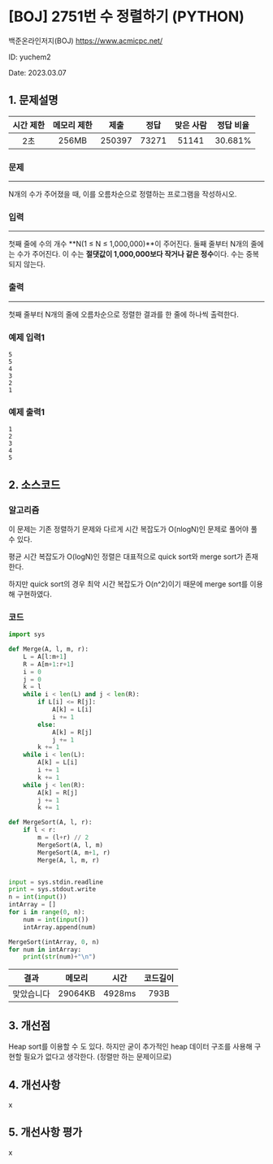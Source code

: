 # [BOJ] 2751번 수 정렬하기 (PYTHON)
백준온라인저지(BOJ) https://www.acmicpc.net/

ID: yuchem2

Date: 2023.03.07

## 1. 문제설명
| 시간 제한 | 메모리 제한 | 제출  | 정답 | 맞은 사람 | 정답 비율 |
| :---: | :---: | :---: | :---: | :---: | :---: |
| 2초   | 256MB  | 250397  | 73271 | 51141 | 30.681%  |

### 문제
---
N개의 수가 주어졌을 때, 이를 오름차순으로 정렬하는 프로그램을 작성하시오.

### 입력
---
첫째 줄에 수의 개수 **N(1 ≤ N ≤ 1,000,000)**이 주어진다. 둘째 줄부터 N개의 줄에는 수가 주어진다. 이 수는 **절댓값이 1,000,000보다 작거나 같은 정수**이다. 수는 중복되지 않는다.

### 출력
---
첫째 줄부터 N개의 줄에 오름차순으로 정렬한 결과를 한 줄에 하나씩 출력한다.

### 예제 입력1
```
5
5
4
3
2
1
```
### 예제 출력1
```
1
2
3
4
5
```
## 2. 소스코드

### 알고리즘 
이 문제는 기존 정렬하기 문제와 다르게 시간 복잡도가 O(nlogN)인 문제로 풀어야 풀 수 있다. 

평균 시간 복잡도가 O(logN)인 정렬은 대표적으로 quick sort와 merge sort가 존재한다. 

하지만 quick sort의 경우 최악 시간 복잡도가 O(n^2)이기 때문에 merge sort를 이용해 구현하였다. 

### 코드
```python
import sys

def Merge(A, l, m, r):
    L = A[l:m+1]
    R = A[m+1:r+1]
    i = 0
    j = 0
    k = l
    while i < len(L) and j < len(R):
        if L[i] <= R[j]:
            A[k] = L[i]
            i += 1
        else:
            A[k] = R[j]
            j += 1
        k += 1
    while i < len(L):
        A[k] = L[i]
        i += 1
        k += 1
    while j < len(R):
        A[k] = R[j]
        j += 1
        k += 1

def MergeSort(A, l, r):
    if l < r:
        m = (l+r) // 2
        MergeSort(A, l, m)
        MergeSort(A, m+1, r)
        Merge(A, l, m, r)


input = sys.stdin.readline
print = sys.stdout.write
n = int(input())
intArray = []
for i in range(0, n):
    num = int(input())
    intArray.append(num)

MergeSort(intArray, 0, n)
for num in intArray:
    print(str(num)+"\n")
```
| 결과 | 메모리 | 시간 | 코드길이 |
|:---:|:-----: | :---: | :----: |
| 맞았습니다 | 29064KB | 4928ms | 793B |

## 3. 개선점
Heap sort를 이용할 수 도 있다. 하지만 굳이 추가적인 heap 데이터 구조를 사용해 구현할 필요가 없다고 생각한다. (정렬만 하는 문제이므로)

## 4. 개선사항
x
## 5. 개선사항 평가
x
